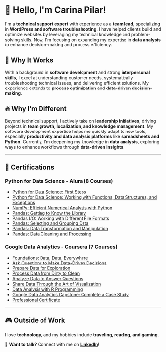 # 👋 Hello, I'm Carina Pilar!

I'm a **technical support expert** with experience as a **team lead**, specializing in **WordPress and software troubleshooting**. I have helped clients build and optimize websites by leveraging my technical knowledge and problem-solving skills. Now, I'm focusing on expanding my expertise in **data analysis** to enhance decision-making and process efficiency.

## 🚀 Why It Works
With a background in **software development** and strong **interpersonal skills**, I excel at understanding customer needs, systematically troubleshooting technical issues, and delivering efficient solutions. My experience extends to **process optimization** and **data-driven decision-making**.

## 🔥 Why I’m Different
Beyond technical support, I actively take on **leadership initiatives**, driving projects in **team growth, localization, and knowledge management**. My software development expertise helps me quickly adapt to new tools, especially **productivity and data analysis platforms** like **spreadsheets and Python**. Currently, I’m deepening my knowledge in **data analysis**, exploring ways to enhance workflows through **data-driven insights**.

---

## 📜 Certifications
### **Python for Data Science - Alura (8 Courses)**
- [Python for Data Science: First Steps](https://cursos.alura.com.br/certificate/0b1622ed-1bcb-4d59-b867-87c7bc1fd1b8?lang=pt_BR)
- [Python for Data Science: Working with Functions, Data Structures, and Exceptions](https://cursos.alura.com.br/certificate/7732dc0f-b04f-4321-92f1-ea8cfc6c86c7?lang=pt_BR)
- [NumPy: Efficient Numerical Analysis with Python](https://cursos.alura.com.br/certificate/be47a5f9-dcbc-4c12-bbf5-24ce0dc2334d?lang=pt_BR)
- [Pandas: Getting to Know the Library](https://cursos.alura.com.br/certificate/e707ed92-869a-4199-a4c9-ec6f2a746798?lang=pt_BR)
- [Pandas I/O: Working with Different File Formats](https://cursos.alura.com.br/certificate/747e7b99-1eae-4730-a6ad-5cd8a109efe6?lang=pt_BR)
- [Pandas: Selecting and Grouping Data](https://cursos.alura.com.br/certificate/86afa2d6-59c7-4f35-8b2f-a3fb3e201237?lang=pt_BR)
- [Pandas: Data Transformation and Manipulation](https://cursos.alura.com.br/certificate/4eb90c96-f52f-47a0-9dac-19777da254d8?lang=pt_BR)
- [Pandas: Data Cleaning and Processing](https://cursos.alura.com.br/certificate/f4aeb20f-7af3-446f-afbc-9a407e444383?lang=pt_BR)

### **Google Data Analytics - Coursera (7 Courses)**
- [Foundations: Data, Data, Everywhere](https://coursera.org/verify/DTGVN5QCVVJH)
- [Ask Questions to Make Data-Driven Decisions](https://coursera.org/verify/N24JLQXSJXE2)
- [Prepare Data for Exploration](https://coursera.org/verify/RNNW9LZAMEGZ)
- [Process Data from Dirty to Clean](https://coursera.org/verify/2J3QPDKYZEYE)
- [Analyze Data to Answer Questions](https://coursera.org/verify/T8NXCPWHLLGA)
- [Share Data Through the Art of Visualization](https://coursera.org/verify/BN6NPY8GNYR2)
- [Data Analysis with R Programming](https://coursera.org/verify/Q9DHNKZ3WE32)
- [Google Data Analytics Capstone: Complete a Case Study](https://coursera.org/verify/EP9VXVPJRU7S)
- [Professional Certificate](https://www.credly.com/go/oHz8AbN8)

---

## 🎮 Outside of Work
I love **technology**, and my hobbies include **traveling, reading, and gaming**.

📩 **Want to talk?** Connect with me on **[LinkedIn](https://www.linkedin.com/in/carinapilar/)**!
